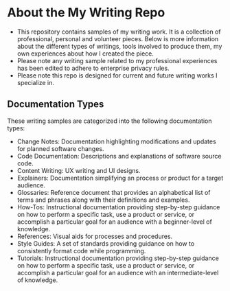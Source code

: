 # About the My Writing Repo
* This repository contains samples of my writing work. It is a collection of professional, personal and volunteer pieces. Below is more information about the different types of writings, tools involved to produce them, my own experiences about how I created the piece.
* Please note any writing sample related to my professional experiences has been edited to adhere to enterprise privacy rules. 
* Please note this repo is designed for current and future writing works I specialize in. 

## Documentation Types
These writing samples are categorized into the following documentation types:
* Change Notes: Documentation highlighting modifications and updates for planned software changes.
* Code Documentation: Descriptions and explanations of software source code.
* Content Writing: UX writing and UI designs. 
* Explainers: Documentation simplifying an process or product for a target audience.
* Glossaries: Reference document that provides an alphabetical list of terms and phrases along with their definitions and examples.
* How-Tos: Instructional documentation providing step-by-step guidance on how to perform a specific task, use a product or service, or accomplish a particular goal for an audience with a beginner-level of knowledge.
* References: Visual aids for processes and procedures.
* Style Guides: A set of standards providing guidance on how to consistently format code while programming.
* Tutorials: Instructional documentation providing step-by-step guidance on how to perform a specific task, use a product or service, or accomplish a particular goal for an audience with an intermediate-level of knowledge. 
